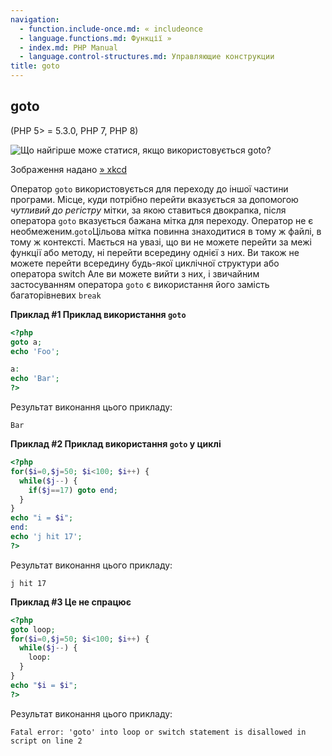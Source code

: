 ```yaml
---
navigation:
  - function.include-once.md: « includeonce
  - language.functions.md: Функції »
  - index.md: PHP Manual
  - language.control-structures.md: Управляющие конструкции
title: goto
---
```

## goto

(PHP 5> = 5.3.0, PHP 7, PHP 8)

![Що найгірше може статися, якщо використовується goto?](images/0baa1b9fae6aec55bbb73037f3016001-xkcd-goto.png)

Зображення надано [» xkcd](http://xkcd.com/292)

Оператор `goto` використовується для переходу до іншої частини програми. Місце, куди потрібно перейти вказується за допомогою *чутливий до регістру* мітки, за якою ставиться двокрапка, після оператора `goto` вказується бажана мітка для переходу. Оператор не є необмеженим.`goto`Цільова мітка повинна знаходитися в тому ж файлі, в тому ж контексті. Мається на увазі, що ви не можете перейти за межі функції або методу, ні перейти всередину однієї з них. Ви також не можете перейти всередину будь-якої циклічної структури або оператора switch Але ви можете вийти з них, і звичайним застосуванням оператора `goto` є використання його замість багаторівневих `break`

**Приклад #1 Приклад використання `goto`**

```php
<?php
goto a;
echo 'Foo';

a:
echo 'Bar';
?>
```

Результат виконання цього прикладу:

```
Bar
```

**Приклад #2 Приклад використання `goto` у циклі**

```php
<?php
for($i=0,$j=50; $i<100; $i++) {
  while($j--) {
    if($j==17) goto end;
  }
}
echo "i = $i";
end:
echo 'j hit 17';
?>
```

Результат виконання цього прикладу:

```
j hit 17
```

**Приклад #3 Це не спрацює**

```php
<?php
goto loop;
for($i=0,$j=50; $i<100; $i++) {
  while($j--) {
    loop:
  }
}
echo "$i = $i";
?>
```

Результат виконання цього прикладу:

```
Fatal error: 'goto' into loop or switch statement is disallowed in
script on line 2
```
